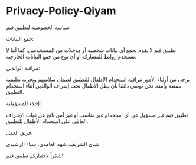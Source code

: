 # Privacy-Policy-Qiyam
سياسة الخصوصية لتطبيق قيم

جمع البيانات:


تطبيق قيم لا يقوم بجمع أي بيانات شخصية أو مدخلات من المستخدمين. كما أننا لا نستخدم روابط للمشاركة أو أي نوع من جمع البيانات الخارجية.



مراقبة الوالدين:


يرجى من أولياء الأمور مراقبة استخدام الأطفال للتطبيق لضمان سلامتهم وتجربة تعليمية ممتعة وآمنة. نحن نوصي دائمًا بأن يظل الأطفال تحت إشراف الوالدين أثناء استخدام التطبيق.



إخلاء المسؤولية:


تطبيق قيم غير مسؤول عن أي استخدام غير مناسب أو غير آمن ناتج عن غياب الإشراف العائلي على استخدام الأطفال للتطبيق.

فريق العمل:

شذى الشريف، 
شهد الغامدي، 
سناء الرشيدي

شكراً لاختياركم تطبيق قيم!
